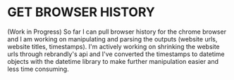 # GET BROWSER HISTORY

(Work in Progress) So far I can pull browser history for the chrome browser and I am working on manipulating and parsing the outputs (website urls, website titles, timestamps). I'm actively working on shrinking the website urls through rebrandly's api and I've converted the timestamps to datetime objects with the datetime library to make further manipulation easier and less time consuming.
